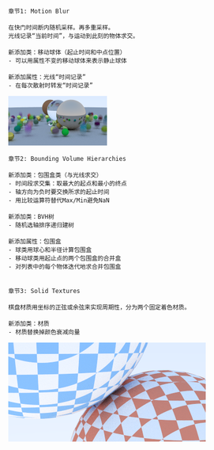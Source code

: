 
    章节1: Motion Blur
    
    在快门时间断内随机采样。再多重采样。
    光线记录“当前时间”，与运动到此刻的物体求交。
    
    新添加类：移动球体（起止时间和中点位置）
    - 可以用属性不变的移动球体来表示静止球体
    
    新添加属性：光线“时间记录”
    - 在每次散射时转发“时间记录”

![alt text](https://github.com/Wayne716/Graphics/blob/master/Ray%20Tracing%20The%20Next%20Week/images/blur.png?raw=true)

    章节2: Bounding Volume Hierarchies
    
    新添加类：包围盒类（与光线求交）
    - 时间段求交集：取最大的起点和最小的终点
    - 轴方向为负时要交换所求的起止时间
    - 用比较运算符替代Max/Min避免NaN
    
    新添加类：BVH树
    - 随机选轴排序递归建树
    
    新添加属性：包围盒
    - 球类用球心和半径计算包围盒
    - 移动球类用起止点的两个包围盒的合并盒
    - 对列表中的每个物体迭代地求合并包围盒


    章节3: Solid Textures
    
    棋盘材质用坐标的正弦或余弦来实现周期性，分为两个固定着色材质。
    
    新添加类：材质
    - 材质替换掉颜色衰减向量
    
![alt text](https://github.com/Wayne716/Graphics/blob/master/Ray%20Tracing%20The%20Next%20Week/images/two_spheres.png?raw=true)
